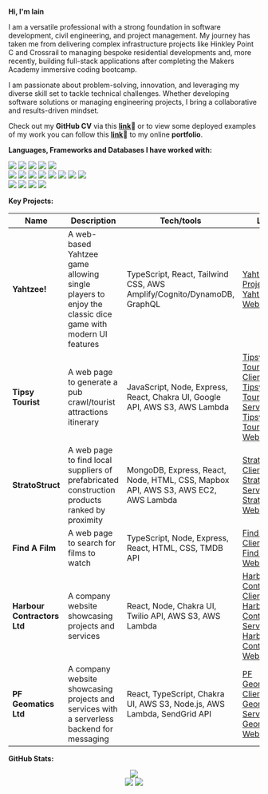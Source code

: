 **Hi, I'm Iain**

I am a versatile professional with a strong foundation in software development, civil engineering, and project management. My journey has taken me from delivering complex infrastructure projects like Hinkley Point C and Crossrail to managing bespoke residential developments and, more recently, building full-stack applications after completing the Makers Academy immersive coding bootcamp.

I am passionate about problem-solving, innovation, and leveraging my diverse skill set to tackle technical challenges. Whether developing software solutions or managing engineering projects, I bring a collaborative and results-driven mindset.

Check out my **GitHub CV** via this [**link**](https://github.com/HOOLAHAN/CV)🔗 or to view some deployed examples of my work you can follow this [**link**](http://www.iainhoolahan.com/)🔗 to my online **portfolio**. 

**Languages, Frameworks and Databases I have worked with:**

<p>
<div>
  <img src="https://img.shields.io/badge/-Ruby-cd1d09?style=for-the-badge&logo=ruby&logoColor=cd1d09&labelColor=282828">
  <img src="https://img.shields.io/badge/-Javascript-f7e968?style=for-the-badge&logo=javascript&logoColor=f7e968&labelColor=282828">
  <img src="https://img.shields.io/badge/-Typescript-3075c0?style=for-the-badge&logo=typescript&logoColor=3075c0&labelColor=282828">
  <img src="https://img.shields.io/badge/-HTML-FF5733?style=for-the-badge&logo=html5&logoColor=FF5733&labelColor=282828">
  <img src="https://img.shields.io/badge/-CSS-559DFF?style=for-the-badge&logo=css3&logoColor=559DFF&labelColor=282828"><br>
  
  <img src="https://img.shields.io/badge/-Node.js-80D857?style=for-the-badge&logo=node.js&logoColor=80D857&labelColor=282828">
  <img src="https://img.shields.io/badge/-React-58D2F0?style=for-the-badge&logo=react&logoColor=58D2F0&labelColor=282828">
  <img src="https://img.shields.io/badge/-AWS-FF9900?style=for-the-badge&logo=amazon-aws&logoColor=white&labelColor=282828">
  <img src="https://img.shields.io/badge/-Jest-B84D6F?style=for-the-badge&logo=jest&logoColor=B84D6F&labelColor=282828">
  <img src="https://img.shields.io/badge/-RSpec-F05892?style=for-the-badge&logo=ruby&logoColor=F05892&labelColor=282828">
  <img src="https://img.shields.io/badge/-Cypress-3b3938?style=for-the-badge&logo=cypress&logoColor=faf2ed&labelColor=282828">
  <img src="https://img.shields.io/badge/-ChakraUI-319795?style=for-the-badge&logo=chakra-ui&logoColor=319795&labelColor=282828">
  <img src="https://img.shields.io/badge/-Tailwind-38B2AC?style=for-the-badge&logo=tailwind-css&logoColor=38B2AC&labelColor=282828"><br>
  
  <img src="https://img.shields.io/badge/-MongoDB-51A940?style=for-the-badge&logo=mongodb&logoColor=51A940&labelColor=282828">
  <img src="https://img.shields.io/badge/-PostgreSQL-31648c?style=for-the-badge&logo=postgresql&logoColor=ffffff&labelColor=282828">
  <img src="https://img.shields.io/badge/-GraphQL-E10098?style=for-the-badge&logo=graphql&logoColor=white&labelColor=282828">
  <img src="https://img.shields.io/badge/-DynamoDB-4053D6?style=for-the-badge&logo=amazon-dynamodb&logoColor=white&labelColor=282828"><br>
</div>
</p>

**Key Projects:**

| Name               | Description                            | Tech/tools                                              | Link
| -------------------| ---------------------------------------|---------------------------------------------------------|------------------
| **Yahtzee!**      | A web-based Yahtzee game allowing single players to enjoy the classic dice game with modern UI features |TypeScript, React, Tailwind CSS, AWS Amplify/Cognito/DynamoDB, GraphQL | [Yahtzee Project](https://github.com/HOOLAHAN/yahtzee) + [Yahtzee! Website](https://d2q1p79jvmctkj.cloudfront.net/)
| **Tipsy Tourist**  | A web page to generate a pub crawl/tourist attractions itinerary | JavaScript, Node, Express, React, Chakra UI, Google API, AWS S3, AWS Lambda |[Tipsy Tourist Client](https://github.com/HOOLAHAN/tipsy-tourist) + [Tipsy Tourist Server](https://github.com/HOOLAHAN/tipsy-tourst-lambda) + [Tipsy Tourist Website](https://d3pbhrkalr09t8.cloudfront.net/)
|**StratoStruct** |A web page to find local suppliers of prefabricated construction products ranked by proximity | MongoDB, Express, React, Node, HTML, CSS, Mapbox API, AWS S3, AWS EC2, AWS Lambda | [StratoStruct Client](https://github.com/HOOLAHAN/stratostruct_client) + [StratoStruct Server](https://github.com/HOOLAHAN/stratostruct-lambda) + [StratoStruct Website](https://d1ie9ubho8a451.cloudfront.net/login)
| **Find A Film**    | A web page to search for films to watch | TypeScript, Node, Express, React, HTML, CSS, TMDB API  | [Find A Film Client](https://github.com/HOOLAHAN/Find_A_Film) + [Find A Film Website](https://d15ghb6p19akrh.cloudfront.net/)
| **Harbour Contractors Ltd**        | A company website showcasing projects and services  | React, Node, Chakra UI, Twilio API, AWS S3, AWS Lambda | [Harbour Contractors Client](https://github.com/HOOLAHAN/harbour_contractors_client) + [Harbour Contractors Server](https://github.com/HOOLAHAN/harbour-contractors-lambda) + [Harbour Contractors Website](https://www.harbourcontractors.co.uk/)
| **PF Geomatics Ltd**        | A company website showcasing projects and services with a serverless backend for messaging | React, TypeScript, Chakra UI, AWS S3, Node.js, AWS Lambda, SendGrid API | [PF Geomatics Client](https://github.com/HOOLAHAN/pfgeomatics) + [PF Geomatics Server](https://github.com/HOOLAHAN/pfg-lambda) + [PF Geomatics Website](https://www.pfgeomatics.com/)

**GitHub Stats:**

<div align="center">
  <img src="http://github-profile-summary-cards.vercel.app/api/cards/profile-details?username=HOOLAHAN&theme=github"/>
</div>

<div align="center">
  <img src="http://github-profile-summary-cards.vercel.app/api/cards/most-commit-language?username=HOOLAHAN&theme=github"/>
  <img src="http://github-profile-summary-cards.vercel.app/api/cards/repos-per-language?username=HOOLAHAN&theme=github"/>
</div>
